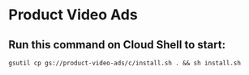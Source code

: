 # Product Video Ads

## Run this command on Cloud Shell to start:
 ```gsutil cp gs://product-video-ads/c/install.sh . && sh install.sh```